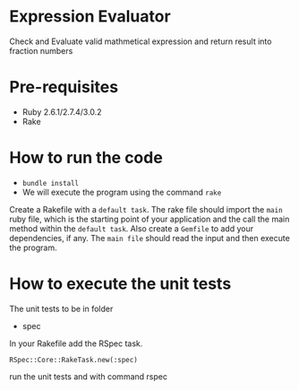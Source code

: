 # Expression Evaluator
Check and Evaluate valid mathmetical expression and return result into fraction numbers

# Pre-requisites
* Ruby 2.6.1/2.7.4/3.0.2
* Rake

# How to run the code
 

 * `bundle install`
 * We will execute the program using the command `rake`



Create a Rakefile with a `default task`. The rake file should import the `main` ruby file, which is the starting point of your application and the call the main method within the `default task`. Also create a `Gemfile` to add your dependencies, if any. The `main file` should read the input and then execute the program.



 # How to execute the unit tests

 
 The unit tests to be in folder

* spec

In your Rakefile add the RSpec task.

`RSpec::Core::RakeTask.new(:spec)`

run the unit tests and with command
rspec

